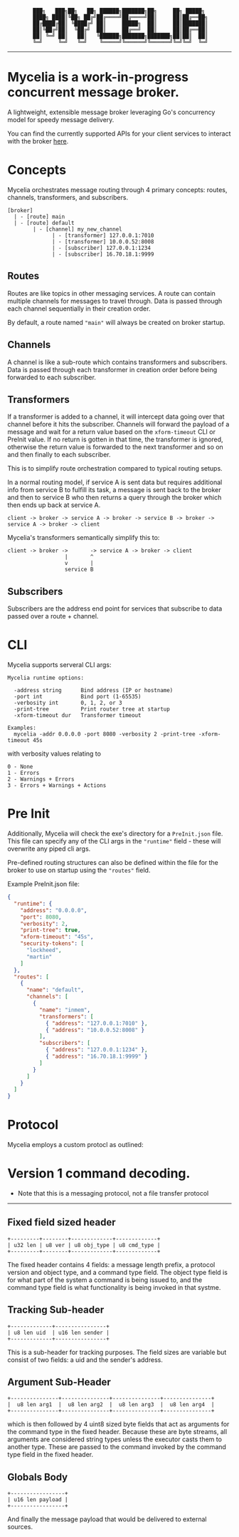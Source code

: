             ███╗   ███╗██╗   ██╗ ██████╗███████╗██╗     ██╗ █████╗
            ████╗ ████║╚██╗ ██╔╝██╔════╝██╔════╝██║     ██║██╔══██╗
            ██╔████╔██║ ╚████╔╝ ██║     █████╗  ██║     ██║███████║
            ██║╚██╔╝██║  ╚██╔╝  ██║     ██╔══╝  ██║     ██║██╔══██║
            ██║ ╚═╝ ██║   ██║   ╚██████╗███████╗███████╗██║██║  ██║
            ╚═╝     ╚═╝   ╚═╝    ╚═════╝╚══════╝╚══════╝╚═╝╚═╝  ╚═╝
--------------------------------------------------------------------------------
# Mycelia is a work-in-progress concurrent message broker.

A lightweight, extensible message broker leveraging Go's concurrency model for
speedy message delivery.

You can find the currently supported APIs for your client services to interact
with the broker [here](https://github.com/orgs/SignalWeave/repositories).

# Concepts

Mycelia orchestrates message routing through 4 primary concepts: routes,
channels, transformers, and subscribers.

```
[broker]
  | - [route] main
  | - [route] default
        | - [channel] my_new_channel
              | - [transformer] 127.0.0.1:7010
              | - [transformer] 10.0.0.52:8008
              | - [subscriber] 127.0.0.1:1234
              | - [subscriber] 16.70.18.1:9999
```

## Routes

Routes are like topics in other messaging services. A route can contain multiple
channels for messages to travel through. Data is passed through each channel
sequentially in their creation order.

By default, a route named `"main"` will always be created on broker startup.

## Channels

A channel is like a sub-route which contains transformers and subscribers. Data
is passed through each transformer in creation order before being forwarded to
each subscriber.

## Transformers

If a transformer is added to a channel, it will intercept data going over that
channel before it hits the subscriber. Channels will forward the payload of a
message and wait for a return value based on the `xform-timeout` CLI or PreInit
value. If no return is gotten in that time, the transformer is ignored,
otherwise the return value is forwarded to the next transformer and so on and
then finally to each subscriber.

This is to simplify route orchestration compared to typical routing setups.

In a normal routing model, if service A is sent data but requires additional
info from service B to fulfill its task, a message is sent back to the broker
and then to service B who then returns a query through the broker which then
ends up back at service A.

```
client -> broker -> service A -> broker -> service B -> broker -> service A -> broker -> client
```

Mycelia's transformers semantically simplify this to:

```
client -> broker ->       -> service A -> broker -> client
                  |       ^
                  v       |
                  service B
```

## Subscribers

Subscribers are the address end point for services that subscribe to data passed
over a route + channel.

# CLI

Mycelia supports serveral CLI args:

```
Mycelia runtime options:

  -address string      Bind address (IP or hostname)
  -port int            Bind port (1-65535)
  -verbosity int       0, 1, 2, or 3
  -print-tree          Print router tree at startup
  -xform-timeout dur   Transformer timeout

Examples:
  mycelia -addr 0.0.0.0 -port 8080 -verbosity 2 -print-tree -xform-timeout 45s
```

with verbosity values relating to
```
0 - None
1 - Errors
2 - Warnings + Errors
3 - Errors + Warnings + Actions
```

# Pre Init

Additionally, Mycelia will check the exe's directory for a `PreInit.json` file.
This file can specify any of the CLI args in the `"runtime"` field - these will
overwrite any piped cli args.

Pre-defined routing structures can also be defined within the file for the
broker to use on startup using the `"routes"` field.

Example PreInit.json file:
```json
{
  "runtime": {
    "address": "0.0.0.0",
    "port": 8080,
    "verbosity": 2,
    "print-tree": true,
    "xform-timeout": "45s",
    "security-tokens": [
      "lockheed",
      "martin"
    ]
  },
  "routes": [
    {
      "name": "default",
      "channels": [
        {
          "name": "inmem",
          "transformers": [
            { "address": "127.0.0.1:7010" },
            { "address": "10.0.0.52:8008" }
          ],
          "subscribers": [
            { "address": "127.0.0.1:1234" },
            { "address": "16.70.18.1:9999" }
          ]
        }
      ]
    }
  ]
}
```

# Protocol

Mycelia employs a custom protocl as outlined:

# Version 1 command decoding.

* Note that this is a messaging protocol, not a file transfer protocol
-----------------------------------------------------------------------------

## Fixed field sized header
```
+---------+--------+-------------+-------------+
| u32 len | u8 ver | u8 obj_type | u8 cmd_type |
+---------+--------+-------------+-------------+
```
The fixed header contains 4 fields: a message length prefix, a protocol version
and object type, and a command type field.
The object type field is for what part of the system a command is being issued
to, and the command type field is what functionality is being invoked in that
systme.

## Tracking Sub-header
```
+-------------+----------------+
| u8 len uid  | u16 len sender |
+-------------+----------------+
```
This is a sub-header for tracking purposes. The field sizes are variable but
consist of two fields: a uid and the sender's address.

## Argument Sub-Header
```
+---------------+---------------+---------------+---------------+
|  u8 len arg1  |  u8 len arg2  |  u8 len arg3  |  u8 len arg4  |
+---------------+---------------+---------------+---------------+
```
which is then followed by 4 uint8 sized byte fields that act as arguments for
the command type in the fixed header.
Because these are byte streams, all arguments are considered string types
unless the executor casts them to another type.
These are passed to the command invoked by the command type field in the fixed
header.

## Globals Body
```
+-----------------+
| u16 len payload |
+-----------------+
```
And finally the message payload that would be delivered to external sources.
